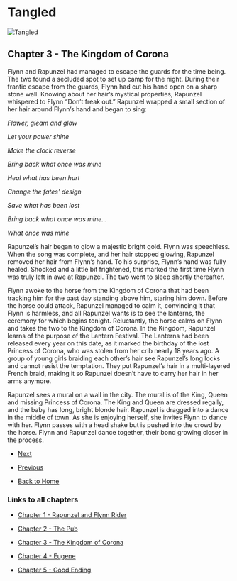 # Tangled

![Tangled](https://ohmy.disney.com/wp-content/uploads/2013/07/Tangled-Header.jpg)

## Chapter 3 - The Kingdom of Corona

Flynn and Rapunzel had managed to escape the guards for the time being. The two found a secluded spot to set up camp for the night. During their frantic escape from the guards, Flynn had cut his hand open on a sharp stone wall. Knowing about her hair’s mystical properties, Rapunzel whispered to Flynn “Don’t freak out.” Rapunzel wrapped a small section of her hair around Flynn’s hand and began to sing:

*Flower, gleam and glow*

*Let your power shine*

*Make the clock reverse*

*Bring back what once was mine*

*Heal what has been hurt*

*Change the fates' design*

*Save what has been lost*

*Bring back what once was mine...*

*What once was mine*

Rapunzel’s hair began to glow a majestic bright gold. Flynn was speechless. When the song was complete, and her hair stopped glowing, Rapunzel removed her hair from Flynn’s hand. To his surprise, Flynn’s hand was fully healed. Shocked and a little bit frightened, this marked the first time Flynn was truly left in awe at Rapunzel. The two went to sleep shortly thereafter.

Flynn awoke to the horse from the Kingdom of Corona that had been tracking him for the past day standing above him, staring him down. Before the horse could attack, Rapunzel managed to calm it, convincing it that Flynn is harmless, and all Rapunzel wants is to see the lanterns, the ceremony for which begins tonight. Reluctantly, the horse calms on Flynn and takes the two to the Kingdom of Corona. In the Kingdom, Rapunzel learns of the purpose of the Lantern Festival. The Lanterns had been released every year on this date, as it marked the birthday of the lost Princess of Corona, who was stolen from her crib nearly 18 years ago. A group of young girls braiding each other’s hair see Rapunzel’s long locks and cannot resist the temptation. They put Rapunzel’s hair in a multi-layered French braid, making it so Rapunzel doesn’t have to carry her hair in her arms anymore.

Rapunzel sees a mural on a wall in the city. The mural is of the King, Queen and missing Princess of Corona. The King and Queen are dressed regally, and the baby has long, bright blonde hair. Rapunzel is dragged into a dance in the middle of town. As she is enjoying herself, she invites Flynn to dance with her. Flynn passes with a head shake but is pushed into the crowd by the horse. Flynn and Rapunzel dance together, their bond growing closer in the process.


* [Next](Chapter04.md)

* [Previous](Chapter02.md)

* [Back to Home](https://b00096684.github.io/github-story-2019/)

### Links to all chapters

* [Chapter 1 - Rapunzel and Flynn Rider](Chapter01.md)

* [Chapter 2 - The Pub](Chapter02.md)

* [Chapter 3 - The Kingdom of Corona](Chapter03.md)

* [Chapter 4 - Eugene](Chapter04.md)

* [Chapter 5 - Good Ending](Chapter05.md)